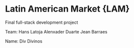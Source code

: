 # Latin American Market {LAM}
Final full-stack development project

Team:
 Hans Latoja
 Alenxader Duarte
 Jean Barraes

Name:
Div Divinos 


